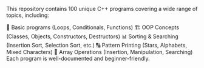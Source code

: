 This repository contains 100 unique C++ programs covering a wide range of topics, including:

🔢 Basic programs (Loops, Conditionals, Functions)
🏗️ OOP Concepts (Classes, Objects, Constructors, Destructors)
📊 Sorting & Searching (Insertion Sort, Selection Sort, etc.)
🔠 Pattern Printing (Stars, Alphabets, Mixed Characters)
🔢 Array Operations (Insertion, Manipulation, Searching)
Each program is well-documented and beginner-friendly. 
